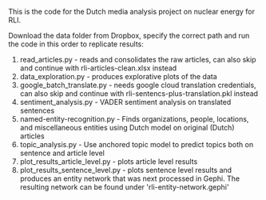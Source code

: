 This is the code for the Dutch media analysis project on nuclear energy for RLI.

Download the data folder from Dropbox, specify the correct path and run the code in this order to replicate results:
1) read_articles.py - reads and consolidates the raw articles, can also skip and continue with rli-articles-clean.xlsx instead
2) data_exploration.py - produces explorative plots of the data
3) google_batch_translate.py - needs google cloud translation credentials, can also skip and continue with rli-sentencs-plus-translation.pkl instead
4) sentiment_analysis.py - VADER sentiment analysis on translated sentences
5) named-entity-recognition.py - Finds organizations, people, locations, and miscellaneous entities using Dutch model on original (Dutch) articles
6) topic_analysis.py - Use anchored topic model to predict topics both on sentence and article level
7) plot_results_article_level.py - plots article level results
8) plot_results_sentence_level.py - plots sentence level results and produces an entity network that was next processed in Gephi. 
The resulting network can be found under 'rli-entity-network.gephi'


